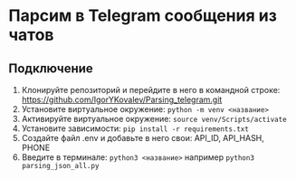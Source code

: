 # Парсим в Telegram сообщения из чатов

## Подключение 
1. Клонируйте репозиторий и перейдите в него в командной строке: https://github.com/IgorYKovalev/Parsing_telegram.git
2. Установите виртуальное окружение: `python -m venv <название>`
3. Активируйте виртуальное окружение: `source venv/Scripts/activate`
4. Установите зависимости: `pip install -r requirements.txt`
5. Создайте файл .env и добавьте в него свои: API_ID, API_HASH, PHONE
6. Введите в терминале: `python3 <название>` например `python3 parsing_json_all.py` 

